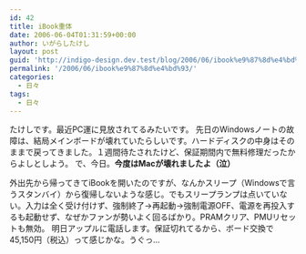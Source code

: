 ```yaml
---
id: 42
title: iBook重体
date: 2006-06-04T01:31:59+00:00
author: いがらしたけし
layout: post
guid: 'http://indigo-design.dev.test/blog/2006/06/ibook%e9%87%8d%e4%bd%93/'
permalink: '/2006/06/ibook%e9%87%8d%e4%bd%93/'
categories:
  - 日々
tags:
  - 日々
---
```

たけしです。最近PC運に見放されてるみたいです。
先日のWindowsノートの故障は、結局メインボードが壊れていたらしいです。ハードディスクの中身はそのままで戻ってきました。１週間待たされたけど、保証期間内で無料修理だったからよしとしよう。
で、今日。<strong>今度はMacが壊れましたよ（泣）</strong>

<!--more-->
外出先から帰ってきてiBookを開いたのですが、なんかスリープ（Windowsで言うスタンバイ）から復帰しないような感じ。でもスリープランプは点いていない。入力は全く受け付けず、強制終了→再起動→強制電源OFF、電源を再投入するも起動せず、なぜかファンが勢いよく回るばかり。PRAMクリア、PMUリセットも無効。
明日アップルに電話します。保証切れてるから、ボード交換で45,150円（税込）って感じかな。うぐっ…